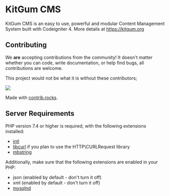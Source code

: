 # KitGum CMS
KitGum CMS is an easy to use, powerful and modular Content Management System built with Codeigniter 4. More details at https://kitgum.org

## Contributing

We **are** accepting contributions from the community! It doesn't matter whether you can code, write documentation, or help find bugs, 
all contributions are welcome. 

This project would not be what it is without these contributors; 

<a href="https://github.com/KitGum/KitGum/graphs/contributors">
  <img src="https://contrib.rocks/image?repo=KitGum/KitGum" />
</a>

Made with [contrib.rocks](https://contrib.rocks).

## Server Requirements

PHP version 7.4 or higher is required, with the following extensions installed:

- [intl](http://php.net/manual/en/intl.requirements.php)
- [libcurl](http://php.net/manual/en/curl.requirements.php) if you plan to use the HTTP\CURLRequest library
- [mbstring](http://php.net/manual/en/mbstring.installation.php)

Additionally, make sure that the following extensions are enabled in your PHP:

- json (enabled by default - don't turn it off)
- xml (enabled by default - don't turn it off)
- [mysqlnd](http://php.net/manual/en/mysqlnd.install.php)
